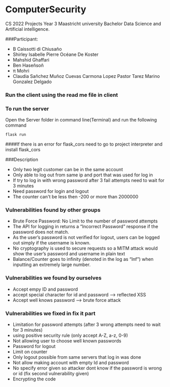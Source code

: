 # ComputerSecurity
CS 2022 Projects Year 3 Maastricht university Bachelor Data Science and Artificial intelligence.

###Participant:
* B Caissotti di Chiusaño
* Shirley Isabelle Pierre Océane De Koster 
* Mahshid Ghaffari
* Ben Haseñsoñ
* π  Mohri
* Claudia Sañchez Muñoz Cuevas Carmona Lopez Pastor Tarez Marino Gonzalez Delgado 

### Run the client using the read me file in client  

### To run the server
Open the Server folder in command line(Terminal) and run the following command
```
flask run
```
####If there is an error for flask_cors need to go to project interpreter and install flask_cors

###Description 
* Only two legit customer can be in the same account
* Only able to log out from same ip and port that was used for log in 
* If try to log in with wrong password after 3 fail attempts need to wait for 3 minutes
* Need password for login and logout 
* The counter can't be less then -200 or more than 2000000 

### Vulnerabilities found by other groups
* Brute Force Password: No Limit to the number of password attempts 
* The API for logging in returns a “Incorrect Password” response if the password does not match.
* As the user’s password is not verified for logout, users can be logged out simply if the username is known.
* No cryptography is used to secure requests so a MITM attack would show the user’s password and username in plain text
* Balance/Counter goes to infinity (denoted in the log as “Inf”) when inputting an extremely large
number.


### Vulnerabilities we found by ourselves
* Accept empy ID and password 
* accept special character for id and password --> reflected XSS 
* Accept well knows password --> brute force attack

### Vulnerabilities we fixed in fix it part
* Limitation for password attempts (after 3 wrong attempts need to wait for 3 minutes)
* using positive security rule (only accept A-Z, a-z, 0-9)
* Not allowing user to choose well known passwords
* Password for logout 
* Limit on counter 
* Only logout possible from same servers that log in was done
* Not allow making account with empty Id and password 
* No specify error given so attacker dont know if the password is wrong or id (fix second vulnerability given)
* Encrypting the code 

